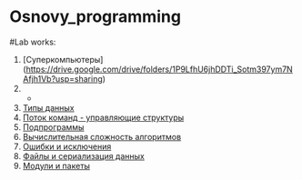# Osnovy_programming

#Lab works:

1. [Суперкомпьютеры] (https://drive.google.com/drive/folders/1P9LfhU6jhDDTi_Sotm397ym7NAfjh1Vb?usp=sharing)
2. -
3. [Типы данных](https://github.com/CristCas/Labs/blob/c999659998806794b89a6207867be2902ad07be6/Lab3.ipynb)
4. [Поток команд - управляющие структуры]()
5. [Подпрограммы]()
6. [Вычислительная сложность алгоритмов]()
7. [Ошибки и исключения]()
8. [Файлы и сериализация данных]()
9. [Модули и пакеты]()
